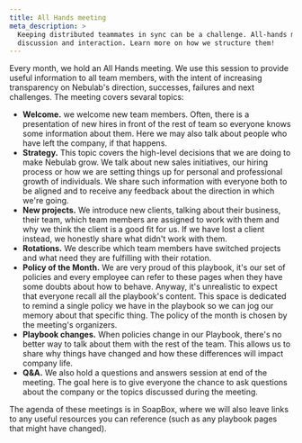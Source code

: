 ```yaml
---
title: All Hands meeting
meta_description: >
  Keeping distributed teammates in sync can be a challenge. All-hands meetings are a place for
  discussion and interaction. Learn more on how we structure them!
---
```


Every month, we hold an All Hands meeting. We use this session to provide useful
information to all team members, with the intent of increasing transparency on Nebulab's
direction, successes, failures and next challenges. The meeting covers sevaral topics:

- **Welcome.** we welcome new team members. Often, there is a presentation of new
  hires in front of the rest of team so everyone knows some information about them.
  Here we may also talk about people who have left the company, if that happens.
- **Strategy.** This topic covers the high-level decisions that we are doing to make
  Nebulab grow. We talk about new sales initiatives, our hiring process or how we
  are setting things up for personal and professional growth of individuals. We share
  such information with everyone both to be aligned and to receive any feedback about
  the direction in which we're going.
- **New projects.** We introduce new clients, talking about their business, their team,
  which team members are assigned to work with them and why we think the client is a good
  fit for us. If we have lost a client instead, we honestly share what didn't work with them.
- **Rotations.** We describe which team members have switched projects and what need they
  are fulfilling with their rotation.
- **Policy of the Month.** We are very proud of this playbook, it's our set of policies and
  every employee can refer to these pages when they have some doubts about how to behave.
  Anyway, it's unrealistic to expect that everyone recall all the playbook's content. This
  space is dedicated to remind a single policy we have in the playbook so we can jog our
  memory about that specific thing. The policy of the month is chosen by the meeting's
  organizers.
- **Playbook changes.** When policies change in our Playbook, there's no better way to
  talk about them with the rest of the team. This allows us to share why things have
  changed and how these differences will impact company life.
- **Q&A.** We also hold a questions and answers session at end of the meeting. The goal
  here is to give everyone the chance to ask questions about the company or the topics
  discussed during the meeting.

The agenda of these meetings is in SoapBox, where we will also leave links to any useful resources
you can reference (such as any playbook pages that might have changed).
